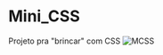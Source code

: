 # Mini_CSS
Projeto pra "brincar" com CSS
![MCSS](https://user-images.githubusercontent.com/80122245/112114676-b7312400-8b8e-11eb-813e-b9bddee4d4de.png)
